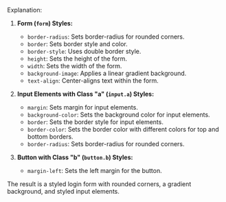 

Explanation:

1. **Form (`form`) Styles:**
   - `border-radius`: Sets border-radius for rounded corners.
   - `border`: Sets border style and color.
   - `border-style`: Uses double border style.
   - `height`: Sets the height of the form.
   - `width`: Sets the width of the form.
   - `background-image`: Applies a linear gradient background.
   - `text-align`: Center-aligns text within the form.

2. **Input Elements with Class "a" (`input.a`) Styles:**
   - `margin`: Sets margin for input elements.
   - `background-color`: Sets the background color for input elements.
   - `border`: Sets the border style for input elements.
   - `border-color`: Sets the border color with different colors for top and bottom borders.
   - `border-radius`: Sets border-radius for rounded corners.

3. **Button with Class "b" (`button.b`) Styles:**
   - `margin-left`: Sets the left margin for the button.

The result is a styled login form with rounded corners, a gradient background, and styled input elements.
